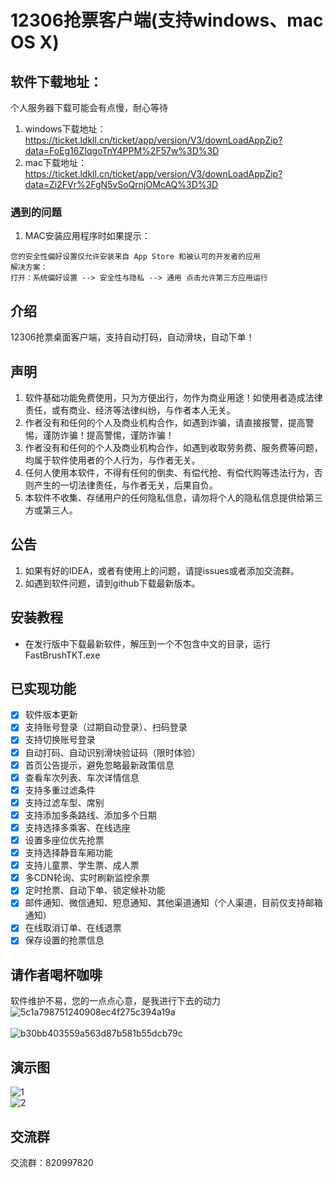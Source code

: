 # 12306抢票客户端(支持windows、mac OS X)

## 软件下载地址：
个人服务器下载可能会有点慢，耐心等待   
1. windows下载地址：https://ticket.ldkll.cn/ticket/app/version/V3/downLoadAppZip?data=FoEg16ZIqgoTnY4PPM%2F57w%3D%3D
2. mac下载地址：https://ticket.ldkll.cn/ticket/app/version/V3/downLoadAppZip?data=Zi2FVr%2FgN5vSoQrnjOMcAQ%3D%3D
### 遇到的问题
1. MAC安装应用程序时如果提示：
```
您的安全性偏好设置仅允许安装来自 App Store 和被认可的开发者的应用
解决方案：
打开：系统偏好设置 --> 安全性与隐私 --> 通用 点击允许第三方应用运行
```


## 介绍
12306抢票桌面客户端，支持自动打码，自动滑块，自动下单！

## 声明
1. 软件基础功能免费使用，只为方便出行，勿作为商业用途！如使用者造成法律责任，或有商业、经济等法律纠纷，与作者本人无关。
2. 作者没有和任何的个人及商业机构合作，如遇到诈骗，请直接报警，提高警惕，谨防诈骗！提高警惕，谨防诈骗！
3. 作者没有和任何的个人及商业机构合作，如遇到收取劳务费、服务费等问题，均属于软件使用者的个人行为，与作者无关。
4. 任何人使用本软件，不得有任何的倒卖、有偿代抢、有偿代购等违法行为，否则产生的一切法律责任，与作者无关，后果自负。
5. 本软件不收集、存储用户的任何隐私信息，请勿将个人的隐私信息提供给第三方或第三人。

## 公告
1. 如果有好的IDEA，或者有使用上的问题，请提issues或者添加交流群。
2. 如遇到软件问题，请到github下载最新版本。

## 安装教程
- 在发行版中下载最新软件，解压到一个不包含中文的目录，运行FastBrushTKT.exe

## 已实现功能
- [x] 软件版本更新
- [x] 支持账号登录（过期自动登录）、扫码登录
- [x] 支持切换账号登录
- [x] 自动打码、自动识别滑块验证码（限时体验）
- [x] 首页公告提示，避免忽略最新政策信息
- [x] 查看车次列表、车次详情信息
- [x] 支持多重过滤条件
- [x] 支持过滤车型、席别
- [x] 支持添加多条路线、添加多个日期
- [x] 支持选择多乘客、在线选座
- [x] 设置多座位优先抢票
- [x] 支持选择静音车厢功能
- [x] 支持儿童票、学生票、成人票
- [x] 多CDN轮询、实时刷新监控余票
- [x] 定时抢票、自动下单、锁定候补功能
- [x] 邮件通知、微信通知、短息通知、其他渠道通知（个人渠道，目前仅支持邮箱通知）
- [x] 在线取消订单、在线退票
- [x] 保存设置的抢票信息

## 请作者喝杯咖啡
软件维护不易，您的一点点心意，是我进行下去的动力  
![5c1a798751240908ec4f275c394a19a](https://user-images.githubusercontent.com/73157953/197716354-9bba4d5f-ca76-44ef-a449-64f4089c1201.jpg)&emsp;&emsp;&emsp;&emsp;&emsp;&emsp;&emsp;&emsp;&emsp;&emsp;&emsp;&emsp;&emsp;&emsp;&emsp;&emsp;&emsp;&emsp;&emsp;
![b30bb403559a563d87b581b55dcb79c](https://user-images.githubusercontent.com/73157953/197716377-3752a08f-470a-4973-840b-a5969dac819a.jpg)




## 演示图
![1](https://user-images.githubusercontent.com/73157953/197713472-1912c125-f39c-4f26-93b8-23584edb4d32.png)  
![2](https://user-images.githubusercontent.com/73157953/197926344-47f21c2d-dbca-4d2f-a034-1185dd9386fb.jpg)



## 交流群
交流群：820997820
